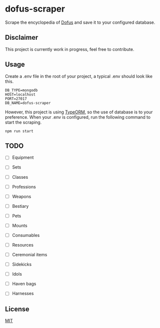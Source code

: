 # dofus-scraper
Scrape the encyclopedia of [Dofus](https://www.dofus.com/en) and save it to your configured database.

## Disclaimer
This project is currently work in progress, feel free to contribute.

## Usage
Create a .env file in the root of your project, a typical .env should look like this.

```
DB_TYPE=mongodb
HOST=localhost
PORT=27017
DB_NAME=dofus-scraper
```

However, this project is using [TypeORM](https://typeorm.io/#/), so the use of database is to your preference. When your .env is configured, run the following command to start the scraping.

```
npm run start
```

## TODO
- [ ] Equipment
- [ ] Sets
- [ ] Classes
- [ ] Professions
- [ ] Weapons
- [ ] Bestiary
- [ ] Pets
- [ ] Mounts
- [ ] Consumables
- [ ] Resources
- [ ] Ceremonial items
- [ ] Sidekicks
- [ ] Idols
- [ ] Haven bags
- [ ] Harnesses






## License
[MIT](LICENSE)



